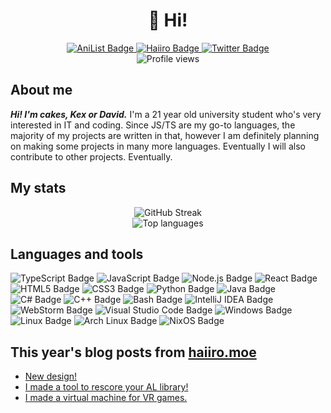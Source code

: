 <div id="header" align="center">
  <h1>👋 Hi!</h1>
</div>

<div id="badges" align="center">
  <a href="https://anilist.co/user/cakes">
    <img src="https://img.shields.io/badge/AniList-blue?style=for-the-badge&logo=anilist&logoColor=white" alt="AniList Badge"/>
  </a>
  <a href="https://haiiro.moe">
    <img src="https://img.shields.io/badge/Haiiro-gray?style=for-the-badge&logo=html5&logoColor=white" alt="Haiiro Badge"/>
  </a>
  <a href="https://twitter.com/cakeswastaken">
    <img src="https://img.shields.io/badge/Twitter-cyan?style=for-the-badge&logo=twitter&logoColor=gray" alt="Twitter Badge"/>
  </a>
</div>

<div id="views" align="center">
  <img src="https://komarev.com/ghpvc/?username=Kex1016" alt="Profile views">
</div>

<div id="content" align="left">
  <h2>About me</h2>
  <p>
    <b><em>Hi! I'm cakes, Kex or David.</em></b> I'm a 21 year old university student who's very interested in IT and coding. Since JS/TS are my go-to languages, the majority of my projects are written in that, however I am definitely planning on making some projects in many more languages. Eventually I will also contribute to other projects. Eventually.
  </p>
</div>

<div id="stats" align="left">
  <div>
    <h2>My stats</h2>
  </div>
  <div align="center">
    <picture>
      <source
        srcset="https://streak-stats.demolab.com?user=Kex1016&theme=dark&background=000000"
        media="(prefers-color-scheme: dark)"
      />
      <source
        srcset="https://streak-stats.demolab.com?user=Kex1016&background=ffffff"
        media="(prefers-color-scheme: light), (prefers-color-scheme: no-preference)"
      />
      <img src="https://streak-stats.demolab.com?user=Kex1016" alt="GitHub Streak" />
  </picture>
  </div>

  <div align="center">
    <img src="https://github-readme-stats.vercel.app/api/top-langs/?username=Kex1016&layout=compact&theme=vision-friendly-dark" alt="Top languages">
  </div>
</div>

<div id="languages" align="left">
  <div>
    <h2>Languages and tools</h2>
  </div>
  <div>
    <!-- TypeScript -->
    <img src="https://img.shields.io/badge/TypeScript-007ACC?style=for-the-badge&logo=typescript&logoColor=white" alt="TypeScript Badge"/>
    <!-- JavaScript -->
    <img src="https://img.shields.io/badge/JavaScript-F7DF1E?style=for-the-badge&logo=javascript&logoColor=black" alt="JavaScript Badge"/>
    <!-- Node.js -->
    <img src="https://img.shields.io/badge/Node.js-339933?style=for-the-badge&logo=node.js&logoColor=white" alt="Node.js Badge"/>
    <!-- React -->
    <img src="https://img.shields.io/badge/React-61DAFB?style=for-the-badge&logo=react&logoColor=black" alt="React Badge"/>
    <!-- HTML5 -->
    <img src="https://img.shields.io/badge/HTML5-E34F26?style=for-the-badge&logo=html5&logoColor=white" alt="HTML5 Badge"/>
    <!-- CSS3 -->
    <img src="https://img.shields.io/badge/CSS3-1572B6?style=for-the-badge&logo=css3&logoColor=white" alt="CSS3 Badge"/>
    <!-- Python -->
    <img src="https://img.shields.io/badge/Python-3776AB?style=for-the-badge&logo=python&logoColor=white" alt="Python Badge"/>
    <!-- Java -->
    <img src="https://img.shields.io/badge/Java-007396?style=for-the-badge&logo=openjdk&logoColor=white" alt="Java Badge"/>
    <!-- C# -->
    <img src="https://img.shields.io/badge/C%23-239120?style=for-the-badge&logo=csharp&logoColor=white" alt="C# Badge"/>
    <!-- C++ -->
    <img src="https://img.shields.io/badge/C%2B%2B-00599C?style=for-the-badge&logo=c%2B%2B&logoColor=white" alt="C++ Badge"/>
    <!-- Bash -->
    <img src="https://img.shields.io/badge/Bash-4EAA25?style=for-the-badge&logo=gnu-bash&logoColor=white" alt="Bash Badge"/>
    <!-- IntelliJ -->
    <img src="https://img.shields.io/badge/IntelliJ%20IDEA-000000?style=for-the-badge&logo=intellij-idea&logoColor=white" alt="IntelliJ IDEA Badge"/>
    <!-- WebStorm -->
    <img src="https://img.shields.io/badge/WebStorm-000000?style=for-the-badge&logo=webstorm&logoColor=white" alt="WebStorm Badge"/>
    <!-- VSCode -->
    <img src="https://img.shields.io/badge/Visual%20Studio%20Code-007ACC?style=for-the-badge&logo=visual-studio-code&logoColor=white" alt="Visual Studio Code Badge"/>
    <img src="https://img.shields.io/badge/Windows-0078D6?style=for-the-badge&logo=windows&logoColor=white" alt="Windows Badge"/>
    <!-- Linux -->
    <img src="https://img.shields.io/badge/Linux-FCC624?style=for-the-badge&logo=linux&logoColor=black" alt="Linux Badge"/>
    <!-- Arch -->
    <img src="https://img.shields.io/badge/Arch%20Linux-1793D1?style=for-the-badge&logo=arch-linux&logoColor=white" alt="Arch Linux Badge"/>
    <!-- NixOS -->
    <img src="https://img.shields.io/badge/NixOS-5277C3?style=for-the-badge&logo=nixos&logoColor=white" alt="NixOS Badge"/>

  </div>
</div>

## This year's blog posts from [haiiro.moe](https://haiiro.moe)

<!-- BLOG-POST-LIST:START -->
- [New design!](https://haiiro.moe/posts/redesign/)
- [I made a tool to rescore your AL library!](https://haiiro.moe/posts/al-rescorer/)
- [I made a virtual machine for VR games.](https://haiiro.moe/posts/kvm-passthrough-vr/)
<!-- BLOG-POST-LIST:END -->
